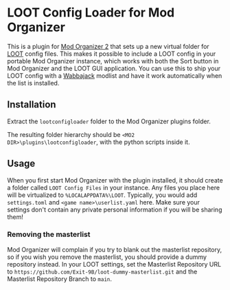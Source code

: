 # LOOT Config Loader for Mod Organizer
This is a plugin for [Mod Organizer 2](https://www.modorganizer.org/) that sets
up a new virtual folder for [LOOT](https://loot.github.io/) config files. This
makes it possible to include a LOOT config in your portable Mod Organizer
instance, which works with both the Sort button in Mod Organizer and the LOOT
GUI application. You can use this to ship your LOOT config with a
[Wabbajack](https://www.wabbajack.org/) modlist and have it work automatically
when the list is installed.

## Installation
Extract the `lootconfigloader` folder to the Mod Organizer plugins folder.

The resulting folder hierarchy should be
`<MO2 DIR>\plugins\lootconfigloader`, with the python scripts inside it.

## Usage
When you first start Mod Organizer with the plugin installed, it should create
a folder called `LOOT Config Files` in your instance. Any files you place here
will be virtualized to `%LOCALAPPDATA%\LOOT`. Typically, you would add
`settings.toml` and `<game name>\userlist.yaml` here. Make sure your settings
don't contain any private personal information if you will be sharing them!

### Removing the masterlist
Mod Organizer will complain if you try to blank out the masterlist repository,
so if you wish you remove the masterlist, you should provide a dummy repository
instead. In your LOOT settings, set the Masterlist Repository URL to
`https://github.com/Exit-9B/loot-dummy-masterlist.git` and the Masterlist
Repository Branch to `main`.
